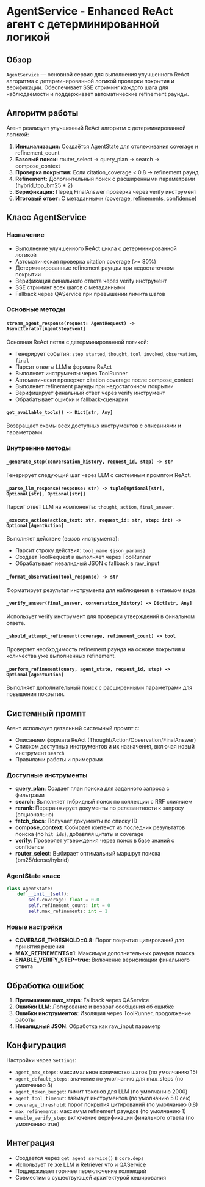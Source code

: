 # AgentService - Enhanced ReAct агент с детерминированной логикой

## Обзор

`AgentService` — основной сервис для выполнения улучшенного ReAct алгоритма с детерминированной логикой проверки покрытия и верификации. Обеспечивает SSE стриминг каждого шага для наблюдаемости и поддерживает автоматические refinement раунды.

## Алгоритм работы

Агент реализует улучшенный ReAct алгоритм с детерминированной логикой:

1. **Инициализация:** Создаётся AgentState для отслеживания coverage и refinement_count
2. **Базовый поиск:** router_select → query_plan → search → compose_context
3. **Проверка покрытия:** Если citation_coverage < 0.8 → refinement раунд
4. **Refinement:** Дополнительный поиск с расширенными параметрами (hybrid_top_bm25 * 2)
5. **Верификация:** Перед FinalAnswer проверка через verify инструмент
6. **Итоговый ответ:** С метаданными (coverage, refinements, confidence)

## Класс AgentService

### Назначение
- Выполнение улучшенного ReAct цикла с детерминированной логикой
- Автоматическая проверка citation coverage (>= 80%)
- Детерминированные refinement раунды при недостаточном покрытии
- Верификация финального ответа через verify инструмент
- SSE стриминг всех шагов с метаданными
- Fallback через QAService при превышении лимита шагов

### Основные методы

#### `stream_agent_response(request: AgentRequest) -> AsyncIterator[AgentStepEvent]`
Основная ReAct петля с детерминированной логикой:
- Генерирует события: `step_started`, `thought`, `tool_invoked`, `observation`, `final`
- Парсит ответы LLM в формате ReAct
- Выполняет инструменты через ToolRunner
- Автоматически проверяет citation coverage после compose_context
- Выполняет refinement раунды при недостаточном покрытии
- Верифицирует финальный ответ через verify инструмент
- Обрабатывает ошибки и fallback-сценарии

#### `get_available_tools() -> Dict[str, Any]`
Возвращает схемы всех доступных инструментов с описаниями и параметрами.

### Внутренние методы

#### `_generate_step(conversation_history, request_id, step) -> str`
Генерирует следующий шаг через LLM с системным промптом ReAct.

#### `_parse_llm_response(response: str) -> tuple[Optional[str], Optional[str], Optional[str]]`
Парсит ответ LLM на компоненты: `thought`, `action`, `final_answer`.

#### `_execute_action(action_text: str, request_id: str, step: int) -> Optional[AgentAction]`
Выполняет действие (вызов инструмента):
- Парсит строку действия: `tool_name {json_params}`
- Создает ToolRequest и выполняет через ToolRunner
- Обрабатывает невалидный JSON с fallback в raw_input

#### `_format_observation(tool_response) -> str`
Форматирует результат инструмента для наблюдения в читаемом виде.

#### `_verify_answer(final_answer, conversation_history) -> Dict[str, Any]`
Использует verify инструмент для проверки утверждений в финальном ответе.

#### `_should_attempt_refinement(coverage, refinement_count) -> bool`
Проверяет необходимость refinement раунда на основе покрытия и количества уже выполненных refinement.

#### `_perform_refinement(query, agent_state, request_id, step) -> Optional[AgentAction]`
Выполняет дополнительный поиск с расширенными параметрами для повышения покрытия.

## Системный промпт

Агент использует детальный системный промпт с:
- Описанием формата ReAct (Thought/Action/Observation/FinalAnswer)
- Списком доступных инструментов и их назначения, включая новый инструмент `search`
- Правилами работы и примерами

### Доступные инструменты

- **query_plan**: Создает план поиска для заданного запроса с фильтрами
- **search**: Выполняет гибридный поиск по коллекции с RRF слиянием
- **rerank**: Переранжирует документы по релевантности к запросу (опционально)
- **fetch_docs**: Получает документы по списку ID
- **compose_context**: Собирает контекст из последних результатов поиска (по `hit_ids`), добавляя цитаты и coverage
- **verify**: Проверяет утверждения через поиск в базе знаний с confidence
- **router_select**: Выбирает оптимальный маршрут поиска (bm25/dense/hybrid)

### AgentState класс

```python
class AgentState:
    def __init__(self):
        self.coverage: float = 0.0
        self.refinement_count: int = 0
        self.max_refinements: int = 1
```

### Новые настройки

- **COVERAGE_THRESHOLD=0.8**: Порог покрытия цитирований для принятия решения
- **MAX_REFINEMENTS=1**: Максимум дополнительных раундов поиска
- **ENABLE_VERIFY_STEP=true**: Включение верификации финального ответа

## Обработка ошибок

1. **Превышение max_steps**: Fallback через QAService
2. **Ошибки LLM**: Логирование и возврат сообщения об ошибке
3. **Ошибки инструментов**: Изоляция через ToolRunner, продолжение работы
4. **Невалидный JSON**: Обработка как raw_input параметр

## Конфигурация

Настройки через `Settings`:
- `agent_max_steps`: максимальное количество шагов (по умолчанию 15)
- `agent_default_steps`: значение по умолчанию для max_steps (по умолчанию 8)
- `agent_token_budget`: лимит токенов для LLM (по умолчанию 2000)
- `agent_tool_timeout`: таймаут инструментов (по умолчанию 5.0 сек)
- `coverage_threshold`: порог покрытия цитирований (по умолчанию 0.8)
- `max_refinements`: максимум refinement раундов (по умолчанию 1)
- `enable_verify_step`: включение верификации финального ответа (по умолчанию true)

## Интеграция

- Создается через `get_agent_service()` в `core.deps`
- Использует те же LLM и Retriever что и QAService
- Поддерживает горячее переключение коллекций
- Совместим с существующей архитектурой кеширования

